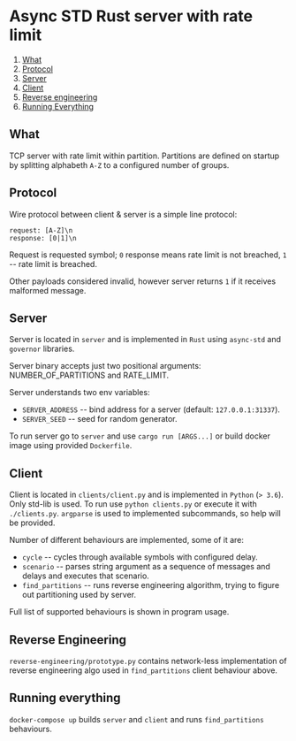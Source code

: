 # Async STD Rust server with rate limit

1. [What](#what)
2. [Protocol](#protocol)
3. [Server](#server)
4. [Client](#client)
5. [Reverse engineering](#reverseEngineering)
6. [Running Everything](#runningEverything)

## What

TCP server with rate limit within partition.
Partitions are defined on startup by splitting alphabeth `A-Z` to a configured number of groups.

## Protocol

Wire protocol between client & server is a simple line protocol:

```
request: [A-Z]\n
response: [0|1]\n
```

Request is requested symbol; `0` response means rate limit is not breached, `1` -- rate limit is breached.

Other payloads considered invalid, however server returns `1` if it receives malformed message.

## Server

Server is located in `server` and is implemented in `Rust` using `async-std` and `governor` libraries.

Server binary accepts just two positional arguments: NUMBER_OF_PARTITIONS and RATE_LIMIT.

Server understands two env variables:
* `SERVER_ADDRESS` -- bind address for a server (default: `127.0.0.1:31337`).
* `SERVER_SEED` -- seed for random generator.

To run server go to `server` and use `cargo run [ARGS...]` or build docker image using provided `Dockerfile`.

## Client

Client is located in `clients/client.py` and is implemented in `Python` (`> 3.6`). Only std-lib is used.
To run use `python clients.py` or execute it with `./clients.py`.
`argparse` is used to implemented subcommands, so help will be provided.

Number of different behaviours are implemented, some of it are:
* `cycle` -- cycles through available symbols with configured delay.
* `scenario` -- parses string argument as a sequence of messages and delays and executes that scenario.
* `find_partitions` -- runs reverse engineering algorithm, trying to figure out partitioning used by server.

Full list of supported behaviours is shown in program usage.

## Reverse Engineering

`reverse-engineering/prototype.py` contains network-less implementation of reverse engineering algo used in `find_partitions` client behaviour above.

## Running everything

`docker-compose up` builds `server` and `client` and runs `find_partitions` behaviours.
